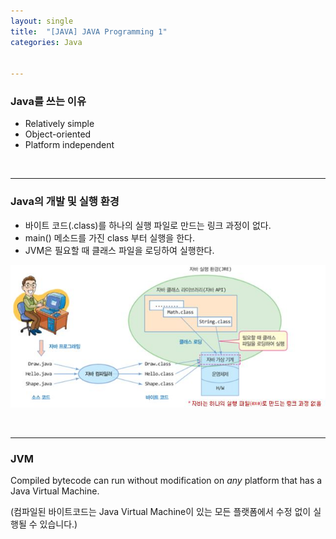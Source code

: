 ```yaml
---
layout: single
title:  "[JAVA] JAVA Programming 1"
categories: Java


---
```


<style>H2{font-size:1.8em;}</style>



### Java를 쓰는 이유

- Relatively simple
- Object-oriented
- Platform independent

<br/>

<hr/>

### Java의 개발 및 실행 환경

- 바이트 코드(.class)를 하나의 실행 파일로 만드는 링크 과정이 없다.
- main() 메소드를 가진 class 부터 실행을 한다.
- JVM은 필요할 때 클래스 파일을 로딩하여 실행한다.

![](/assets/images/20240225/java1.JPG)

<br/>

<hr/>

### JVM

Compiled bytecode can run without modification on *any* platform that has a Java Virtual Machine. 

(컴파일된 바이트코드는 Java Virtual Machine이 있는 모든 플랫폼에서 수정 없이 실행될 수 있습니다.)

